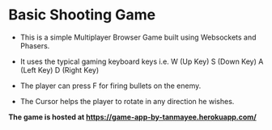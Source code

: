 # Basic Shooting Game

- This is a simple Multiplayer Browser Game built using Websockets and Phasers.

- It uses the typical gaming keyboard keys i.e. W (Up Key) S (Down Key) A (Left Key) D (Right Key)

- The player can press F for firing bullets on the enemy.

- The Cursor helps the player to rotate in any direction he wishes.

**The game is hosted at https://game-app-by-tanmayee.herokuapp.com/**
